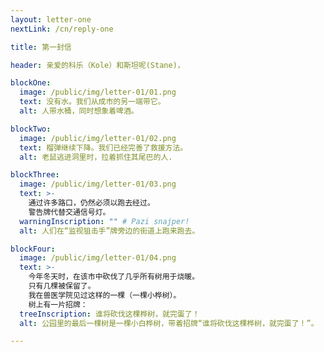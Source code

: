 ```yaml
---
layout: letter-one
nextLink: /cn/reply-one

title: 第一封信

header: 亲爱的科乐（Kole）和斯坦呢(Stane)，

blockOne:
  image: /public/img/letter-01/01.png
  text: 没有水。我们从成市的另一端带它。
  alt: 人带水桶，同时想象着啤酒。

blockTwo:
  image: /public/img/letter-01/02.png
  text: 榴弹继续下降。我们已经完善了救援方法。
  alt: 老鼠逃进洞里时，拉着抓住其尾巴的人.

blockThree:
  image: /public/img/letter-01/03.png
  text: >-
    通过许多路口，仍然必须以跑去经过。
    警告牌代替交通信号灯。
  warningInscription: "" # Pazi snajper!
  alt: 人们在“监视狙击手”牌旁边的街道上跑来跑去。

blockFour:
  image: /public/img/letter-01/04.png
  text: >-
    今年冬天时，在该市中砍伐了几乎所有树用于烧暖。
    只有几棵被保留了。
    我在兽医学院见过这样的一棵（一棵小桦树）。
    树上有一片招牌：
  treeInscription: 谁将砍伐这棵桦树，就完蛋了！
  alt: 公园里的最后一棵树是一棵小白桦树，带着招牌“谁将砍伐这棵桦树，就完蛋了！”。

---
```


